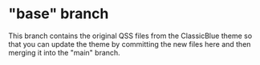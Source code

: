# "base" branch
This branch contains the original QSS files from the ClassicBlue theme so that you can update the theme by committing the new files here and then merging it into the "main" branch.